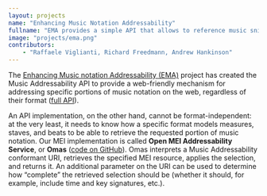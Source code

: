 ```yaml
---
layout: projects
name: "Enhancing Music Notation Addressability"
fullname: "EMA provides a simple API that allows to reference music snippets for micro-publications etc. The Omas webservice implements this API for MEI"
image: "projects/ema.png"
contributors: 
    - "Raffaele Viglianti, Richard Freedmann, Andrew Hankinson"
---
```

The [Enhancing Music notation Addressability (EMA)](https://mith.umd.edu/research/enhancing-music-notation-addressability/) project has created the Music Addressability API to provide a web-friendly mechanism for addressing specific portions of music notation on the web, regardless of their format ([full API](https://github.com/umd-mith/ema/blob/master/docs/api.md)).

An API implementation, on the other hand, cannot be format-independent: at the very least, it needs to know how a specific format models measures, staves, and beats to be able to retrieve the requested portion of music notation. Our MEI implementation is called **Open MEI Addressability Service**, or **Omas** ([code on GitHub](https://github.com/music-addressability/ema-for-mei)). Omas interprets a Music Addressability conformant URI, retrieves the specified MEI resource, applies the selection, and returns it. An additional parameter on the URI can be used to determine how “complete” the retrieved selection should be (whether it should, for example, include time and key signatures, etc.).
